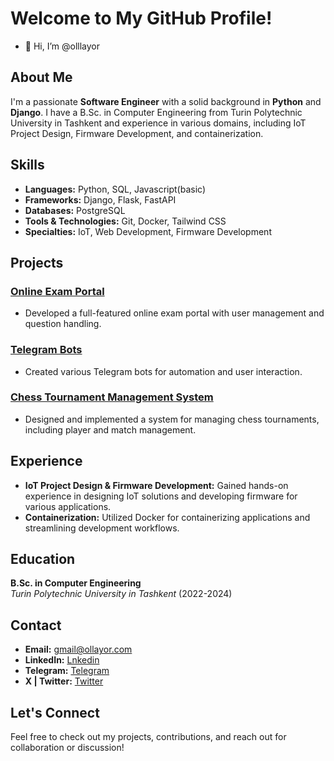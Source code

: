 # Welcome to My GitHub Profile!

- 👋 Hi, I’m @olllayor

## About Me
I'm a passionate **Software Engineer** with a solid background in **Python** and **Django**. I have a B.Sc. in Computer Engineering from Turin Polytechnic University in Tashkent and experience in various domains, including IoT Project Design, Firmware Development, and containerization.

## Skills

- **Languages:** Python, SQL, Javascript(basic)
- **Frameworks:** Django, Flask, FastAPI
- **Databases:** PostgreSQL
- **Tools & Technologies:** Git, Docker, Tailwind CSS
- **Specialties:** IoT, Web Development, Firmware Development

## Projects

### [Online Exam Portal](https://github.com/olllayor/didattica)
- Developed a full-featured online exam portal with user management and question handling.

### [Telegram Bots](https://github.com/olllayor/movie_scrape_bot)
- Created various Telegram bots for automation and user interaction.

### [Chess Tournament Management System](https://github.com/olllayor/chess-tournament)
- Designed and implemented a system for managing chess tournaments, including player and match management.

## Experience

- **IoT Project Design & Firmware Development:** Gained hands-on experience in designing IoT solutions and developing firmware for various applications.
- **Containerization:** Utilized Docker for containerizing applications and streamlining development workflows.

## Education

**B.Sc. in Computer Engineering**  
*Turin Polytechnic University in Tashkent* (2022-2024)

## Contact

- **Email:** [gmail@ollayor.com](mailto:gmail@ollayor.com)
- **LinkedIn:** [Lnkedin](https://www.linkedin.com/in/olllayor/)
- **Telegram:** [Telegram](https://t.me/olllayor/)
- **X | Twitter:** [Twitter](https://x.com/olllayor/)

## Let's Connect
Feel free to check out my projects, contributions, and reach out for collaboration or discussion!

